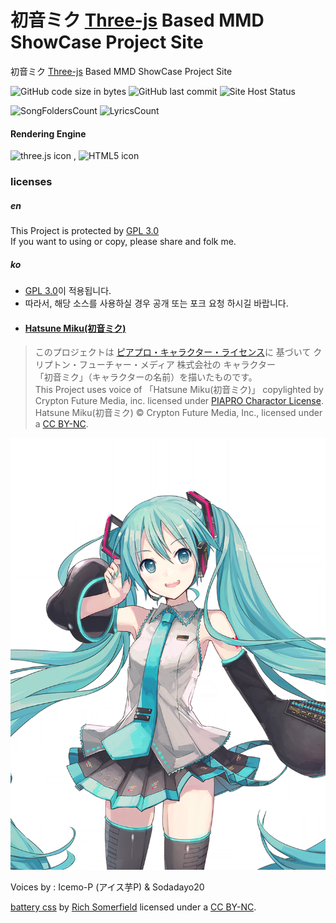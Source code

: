 # 初音ミク [Three-js](https://en.wikipedia.org/wiki/Three.js) Based MMD ShowCase Project Site
初音ミク [Three-js](https://en.wikipedia.org/wiki/Three.js) Based MMD ShowCase Project Site

![GitHub code size in bytes](https://img.shields.io/github/languages/code-size/VJCLabKo/VJCLabKo.github.io?style=for-the-badge)
![GitHub last commit](https://img.shields.io/github/last-commit/VJCLabKo/VJCLabKo.github.io?style=for-the-badge)
![Site Host Status](https://img.shields.io/github/deployments/VJCLabKo/VJCLabKo.github.io/github-pages?style=for-the-badge)

![SongFoldersCount](https://shields-staging.herokuapp.com/github/directory-file-count/VJCLabKo/VJCLabKo.github.io/assets/music?type=dir&style=for-the-badge&label=Songs)
![LyricsCount](https://shields-staging.herokuapp.com/github/directory-file-count/VJCLabKo/VJCLabKo.github.io/assets/lyrics?type=file&style=for-the-badge&label=Lyrics)

#### Rendering Engine
![three.js icon](https://img.shields.io/badge/three.js-black?style=for-the-badge&logo=Three.js) ,
![HTML5 icon](https://img.shields.io/badge/html_5-black?style=for-the-badge&logo=HTML5)
### licenses
##### en
This Project is protected by [GPL 3.0](http://www.gnu.org/licenses/gpl-3.0.html)<br>
If you want to using or copy, please share and folk me.

##### ko
- [GPL 3.0](http://www.gnu.org/licenses/gpl-3.0.html)이 적용됩니다.
- 따라서, 해당 소스를 사용하실 경우 공개 또는 포크 요청 하시길 바랍니다.
- #### [Hatsune Miku(初音ミク)](https://ja.wikipedia.org/wiki/初音ミク)
> このプロジェクトは [ピアプロ・キャラクター・ライセンス](https://piapro.jp/license/pcl/summary)に 基づいて クリプトン・フューチャー・メディア 株式会社の キャラクター<br>
 「初音ミク」（キャラクターの名前）を描いたものです。<br>
 This Project uses voice of 「Hatsune Miku(初音ミク)」 copylighted by Crypton Future Media, inc. licensed under [PIAPRO Charactor License](https://piapro.jp/license/pcl/summary).<br>
 Hatsune Miku(初音ミク) © Crypton Future Media, Inc., licensed under a [CC BY-NC](http://creativecommons.org/licenses/by-nc/3.0).<br>

![Miku Image](./images/Chara_100158.png)

Voices by : Icemo-P (アイス芋P) & Sodadayo20

[battery css](docs/css/bat.css) by [Rich Somerfield](https://richsomerfield.com/blog/2019-06-10-css-battery-indicator/) licensed under a [CC BY-NC](http://creativecommons.org/licenses/by-nc/3.0).
